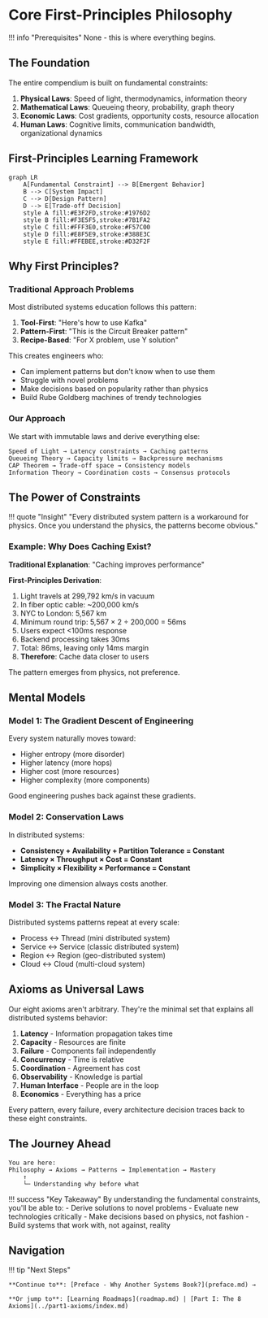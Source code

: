 # Core First-Principles Philosophy

!!! info "Prerequisites"
    None - this is where everything begins.

## The Foundation

<div class="axiom-box">

The entire compendium is built on fundamental constraints:

1. **Physical Laws**: Speed of light, thermodynamics, information theory
2. **Mathematical Laws**: Queueing theory, probability, graph theory
3. **Economic Laws**: Cost gradients, opportunity costs, resource allocation
4. **Human Laws**: Cognitive limits, communication bandwidth, organizational dynamics

</div>

## First-Principles Learning Framework

```mermaid
graph LR
    A[Fundamental Constraint] --> B[Emergent Behavior]
    B --> C[System Impact]
    C --> D[Design Pattern]
    D --> E[Trade-off Decision]
    style A fill:#E3F2FD,stroke:#1976D2
    style B fill:#F3E5F5,stroke:#7B1FA2
    style C fill:#FFF3E0,stroke:#F57C00
    style D fill:#E8F5E9,stroke:#388E3C
    style E fill:#FFEBEE,stroke:#D32F2F
```

## Why First Principles?

### Traditional Approach Problems

Most distributed systems education follows this pattern:

1. **Tool-First**: "Here's how to use Kafka"
2. **Pattern-First**: "This is the Circuit Breaker pattern"
3. **Recipe-Based**: "For X problem, use Y solution"

This creates engineers who:
- Can implement patterns but don't know when to use them
- Struggle with novel problems
- Make decisions based on popularity rather than physics
- Build Rube Goldberg machines of trendy technologies

### Our Approach

We start with immutable laws and derive everything else:

```
Speed of Light → Latency constraints → Caching patterns
Queueing Theory → Capacity limits → Backpressure mechanisms
CAP Theorem → Trade-off space → Consistency models
Information Theory → Coordination costs → Consensus protocols
```

## The Power of Constraints

!!! quote "Insight"
    "Every distributed system pattern is a workaround for physics. Once you understand the physics, the patterns become obvious."

### Example: Why Does Caching Exist?

**Traditional Explanation**: "Caching improves performance"

**First-Principles Derivation**:
1. Light travels at 299,792 km/s in vacuum
2. In fiber optic cable: ~200,000 km/s
3. NYC to London: 5,567 km
4. Minimum round trip: 5,567 × 2 ÷ 200,000 = 56ms
5. Users expect <100ms response
6. Backend processing takes 30ms
7. Total: 86ms, leaving only 14ms margin
8. **Therefore**: Cache data closer to users

The pattern emerges from physics, not preference.

## Mental Models

### Model 1: The Gradient Descent of Engineering

Every system naturally moves toward:
- Higher entropy (more disorder)
- Higher latency (more hops)
- Higher cost (more resources)
- Higher complexity (more components)

Good engineering pushes back against these gradients.

### Model 2: Conservation Laws

In distributed systems:
- **Consistency + Availability + Partition Tolerance = Constant**
- **Latency × Throughput × Cost = Constant**
- **Simplicity × Flexibility × Performance = Constant**

Improving one dimension always costs another.

### Model 3: The Fractal Nature

Distributed systems patterns repeat at every scale:
- Process ↔ Thread (mini distributed system)
- Service ↔ Service (classic distributed system)
- Region ↔ Region (geo-distributed system)
- Cloud ↔ Cloud (multi-cloud system)

## Axioms as Universal Laws

Our eight axioms aren't arbitrary. They're the minimal set that explains all distributed systems behavior:

1. **Latency** - Information propagation takes time
2. **Capacity** - Resources are finite
3. **Failure** - Components fail independently
4. **Concurrency** - Time is relative
5. **Coordination** - Agreement has cost
6. **Observability** - Knowledge is partial
7. **Human Interface** - People are in the loop
8. **Economics** - Everything has a price

Every pattern, every failure, every architecture decision traces back to these eight constraints.

## The Journey Ahead

<div class="mental-model-box">

```
You are here:
Philosophy → Axioms → Patterns → Implementation → Mastery
    ↑
    └─ Understanding why before what
```

</div>

!!! success "Key Takeaway"
    By understanding the fundamental constraints, you'll be able to:
    - Derive solutions to novel problems
    - Evaluate new technologies critically
    - Make decisions based on physics, not fashion
    - Build systems that work with, not against, reality

## Navigation

!!! tip "Next Steps"
    
    **Continue to**: [Preface - Why Another Systems Book?](preface.md) →
    
    **Or jump to**: [Learning Roadmaps](roadmap.md) | [Part I: The 8 Axioms](../part1-axioms/index.md)